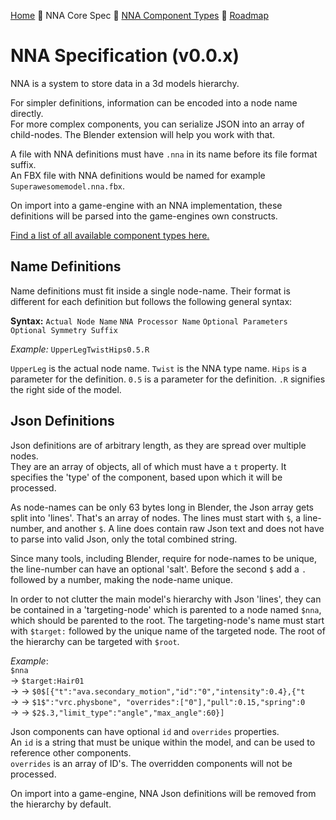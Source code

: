 [Home](readme.md) 🔶 NNA Core Spec 🔶 [NNA Component Types](nna_component_types.md) 🔶 [Roadmap](roadmap.md)

# NNA Specification (v0.0.x)
NNA is a system to store data in a 3d models hierarchy.

For simpler definitions, information can be encoded into a node name directly.\
For more complex components, you can serialize JSON into an array of child-nodes. The Blender extension will help you work with that.

A file with NNA definitions must have `.nna` in its name before its file format suffix.\
An FBX file with NNA definitions would be named for example `Superawesomemodel.nna.fbx`.

On import into a game-engine with an NNA implementation, these definitions will be parsed into the game-engines own constructs.

[Find a list of all available component types here.](nna_component_types.md)

## Name Definitions
Name definitions must fit inside a single node-name.
Their format is different for each definition but follows the following general syntax:

**Syntax:** `Actual Node Name` `NNA Processor Name` `Optional Parameters` `Optional Symmetry Suffix`

*Example:* `UpperLegTwistHips0.5.R`

`UpperLeg` is the actual node name.
`Twist` is the NNA type name.
`Hips` is a parameter for the definition.
`0.5` is a parameter for the definition.
`.R` signifies the right side of the model.

## Json Definitions
Json definitions are of arbitrary length, as they are spread over multiple nodes.\
They are an array of objects, all of which must have a `t` property. It specifies the 'type' of the component, based upon which it will be processed.

As node-names can be only 63 bytes long in Blender, the Json array gets split into 'lines'. That's an array of nodes. The lines must start with `$`, a line-number, and another `$`. A line does contain raw Json text and does not have to parse into valid Json, only the total combined string.

Since many tools, including Blender, require for node-names to be unique, the line-number can have an optional 'salt'. Before the second `$` add a `.` followed by a number, making the node-name unique.

In order to not clutter the main model's hierarchy with Json 'lines', they can be contained in a 'targeting-node' which is parented to a node named `$nna`, which should be parented to the root. The targeting-node's name must start with `$target:` followed by the unique name of the targeted node. The root of the hierarchy can be targeted with `$root`.

*Example*:\
`$nna`\
→ `$target:Hair01`\
→ → `$0$[{"t":"ava.secondary_motion","id":"0","intensity":0.4},{"t`\
→ → `$1$":"vrc.physbone", "overrides":["0"],"pull":0.15,"spring":0`\
→ → `$2$.3,"limit_type":"angle","max_angle":60}]`

Json components can have optional `id` and `overrides` properties.\
An `id` is a string that must be unique within the model, and can be used to reference other components.\
`overrides` is an array of ID's. The overridden components will not be processed.

On import into a game-engine, NNA Json definitions will be removed from the hierarchy by default.
